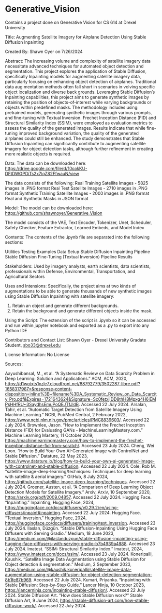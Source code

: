 # Generative_Vision
Contains a project done on Generative Vision for CS 614 at Drexel University

Title: Augmenting Satellite Imagery for Airplane Detection Using Stable Diffusion Inpainting

Created By: Shawn Oyer on 7/26/2024

Abstract:  The increasing volume and complexity of satellite imagery data necessitate advanced techniques for automated object detection and segmentation. This  project explores the application of Stable Diffusion,  specifically Inpainting models for augmenting satellite imagery data, particularly focusing on enhancing object detection of airplanes. Traditional data aug mentation methods often fall short in scenarios in volving specific object localization and diverse back grounds. Leveraging Stable Diffusion’s Inpainting capabilities, this project aims to generate synthetic images by retaining the position of objects-of-interest while varying backgrounds or objects within predefined masks. The methodology includes using pretrained models, generating synthetic images through various prompts, and fine-tuning with Textual Inversion. Frechet Inception Distance (FID) and Structural Similarity Index (SSIM), were employed as evaluation metrics to assess the quality of the generated images. Results indicate that while fine-tuning improved background variation, the quality of the generated airplanes could still be enhanced. The study demonstrates that Stable Diffusion Inpainting can significantly contribute to augmenting satellite imagery for object detection tasks, although further refinement in creating more realistic objects is required.

Data: The data can be downloaded here:
https://drive.google.com/file/d/10oakKU-DFtDWGPDiTs2x7IqZ82FfwauN/view 

The data consists of the following:
Real Training Satellite Images - 5825 images in .PNG format
Real Test Satellite Images - 2710 images in .PNG format
Synthetic Training Satellite Images - 2000 images in .PNG format
Real and Synthetic Masks in JSON format

Model: The model can be downloaded here: https://github.com/shawnoyer/Generative_Vision 

The model consists of the VAE, Text Encoder, Tokenizer, Unet, Scheduler, Safety Checker, Feature Extractor, Learned Embeds, and Model Index

Contents: The contents of the .ipynb file are separated into the following sections: 

  Utilities
  Testing Examples
  Data Setup
  Stable Diffusion Inpainting Pipeline
  Stable Diffusion Fine-Tuning (Textual Inversion) Pipeline
  Results
 
Stakeholders: Used by imagery analysts, earth scientists, data scientists, professionals within Defense, Environmental, Transportation, and Agricultural Sectors

Uses and Intensions: Specifically, the project aims at two kinds of augmentations to be able to generate thousands of new synthetic images using Stable Diffusion Inpainting with satellite imagery:

  1. Retain an object and generate different backgrounds.
  2. Retain the background and generate different objects inside the mask.

Using the Script: The extension of the script is .ipynb so it can be accessed and run within jupyter notebook and exported as a .py to export into any Python IDE

Contributors and Contact List: Shawn Oyer - Drexel University Gradate Student, sbo33@drexel.edu

License Information: No License

Sources:

Aayushibansal, M., et al. “A Systematic Review on Data Scarcity Problem in Deep Learning: Solution and Applications.” ACM, ACM, 2020, https://d1wqtxts1xzle7.cloudfront.net/88792779/3502287-libre.pdf?1658317987=&response-content-disposition=inline%3B+filename%3DA_Systematic_Review_on_Data_Scarcity_Pro.pdf&Expires=1721643624&Signature=Sc0fetxjIDD8thH8Mpxg4H6IEMPsHHfRU~3SaydhsEmuPoQEJTfJldB. Accessed 22 July 2024.
Arsalan, Tahir, et al. “Automatic Target Detection from Satellite Imagery Using Machine Learning.” NCBI, PubMed Central, 2 February 2022, https://www.ncbi.nlm.nih.gov/pmc/articles/PMC8839603/. Accessed 22 July 2024.
Brownlee, Jason. “How to Implement the Frechet Inception Distance (FID) for Evaluating GANs - MachineLearningMastery.com.” Machine Learning Mastery, 11 October 2019, https://machinelearningmastery.com/how-to-implement-the-frechet-inception-distance-fid-from-scratch/. Accessed 23 July 2024.
Cheng, Wei Loon. “How to Build Your Own AI-Generated Image with ControlNet and Stable Diffusion.” Datature, 22 May 2023, https://www.datature.io/blog/how-to-build-your-own-ai-generated-image-with-controlnet-and-stable-diffusion. Accessed 22 July 2024.
Cole, Rob M. “satellite-image-deep-learning/techniques: Techniques for deep learning with satellite & aerial imagery.” GitHub, 8 July 2024, https://github.com/satellite-image-deep-learning/techniques. Accessed 22 July 2024.
Groener, Austen, et al. “A Comparison of Deep Learning Object Detection Models for Satellite Imagery.” Arxiv, Arxiv, 10 September 2020, https://arxiv.org/pdf/2009.04857. Accessed 22 July 2024.
Hugging Face. “Inpainting.” Inpainting, Hugging Face, 2024, https://huggingface.co/docs/diffusers/v0.29.2/en/using-diffusers/inpaint#inpainting. Accessed 22 July 2024.
Hugging Face. “Textual Inversion.” Hugging Face, 2024, https://huggingface.co/docs/diffusers/training/text_inversion. Accessed 23 July 2024.
İlaslan, Düzgün. “Stable Diffusion-Inpainting Using Hugging Face Diffusers with Serving Gradio.” Medium, 18 June 2023, https://medium.com/@ilaslanduzgun/stable-diffusion-inpainting-using-hugging-face-diffusers-with-serving-gradio-b7b4939a4888. Accessed 23 July 2024.
Imatest. “SSIM: Structural Similarity Index.” Imatest, 2024, https://www.imatest.com/docs/ssim/. Accessed 23 July 2024.
Koneripalli, Kaushik. “Satellite Image Data Augmentation using Stable Diffusion for Object detection & segmentation.” Medium, 2 September 2023, https://medium.com/@kaushik.koneripalli/satellite-image-data-augmentation-using-stable-diffusion-for-object-detection-segmentation-8b1fe87b969. Accessed 22 July 2024.
Kumari, Priyanka. “Inpainting with Stable Diffusion: Step-by-Step Guide.” Lancer Ninja, 10 October 2023, https://lancerninja.com/inpainting-stable-diffusion/. Accessed 22 July 2024.
Stable Diffusion Art. “How does Stable Diffusion work?” Stable Diffusion Art, 9 June 2024, https://stable-diffusion-art.com/how-stable-diffusion-work/. Accessed 22 July 2024.
